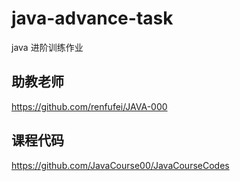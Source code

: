 # java-advance-task
java 进阶训练作业


## 助教老师

https://github.com/renfufei/JAVA-000

## 课程代码

https://github.com/JavaCourse00/JavaCourseCodes

